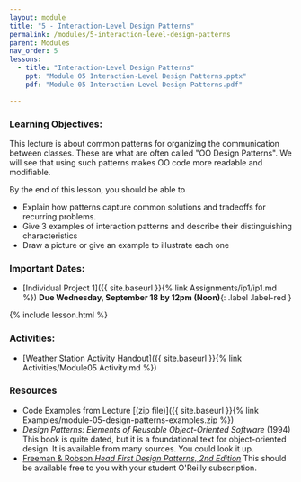 ```yaml
---
layout: module
title: "5 - Interaction-Level Design Patterns"
permalink: /modules/5-interaction-level-design-patterns
parent: Modules
nav_order: 5
lessons: 
  - title: "Interaction-Level Design Patterns"
    ppt: "Module 05 Interaction-Level Design Patterns.pptx"
    pdf: "Module 05 Interaction-Level Design Patterns.pdf"

---
```

### Learning Objectives:
This lecture is about common patterns for organizing the communication between classes.  These are what are often called "OO Design Patterns".  We will see that using such patterns makes OO code more readable and modifiable.

By the end of this lesson, you should be able to
* Explain how patterns capture common solutions and tradeoffs for recurring problems.
* Give 3 examples of interaction patterns and describe their distinguishing characteristics
* Draw a picture or give an example to illustrate each one


### Important Dates:
* [Individual Project 1]({{ site.baseurl }}{% link Assignments/ip1/ip1.md %}) **Due Wednesday, September 18 by 12pm (Noon)**{: .label .label-red }

{% include lesson.html %}

### Activities:
* [Weather Station Activity Handout]({{ site.baseurl }}{% link Activities/Module05 Activity.md %}) 

### Resources

* Code Examples from Lecture [(zip file)]({{ site.baseurl }}{% link Examples/module-05-design-patterns-examples.zip %}) 
* _Design Patterns: Elements of Reusable Object-Oriented Software_ (1994)  This book is quite dated, but it is a foundational text for object-oriented design.  It is available from many sources.  You could look it up.
* [Freeman & Robson _Head First Design Patterns, 2nd Edition_](https://www.oreilly.com/library/view/head-first-design/9781492077992/) This should be available free to you with your student O'Reilly subscription.
